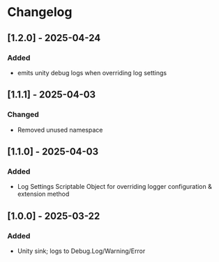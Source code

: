 # Changelog

## [1.2.0] - 2025-04-24

### Added

- emits unity debug logs when overriding log settings

## [1.1.1] - 2025-04-03

### Changed

- Removed unused namespace

## [1.1.0] - 2025-04-03

### Added

- Log Settings Scriptable Object for overriding logger configuration & extension method

## [1.0.0] - 2025-03-22

### Added

- Unity sink; logs to Debug.Log/Warning/Error